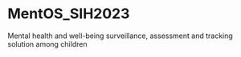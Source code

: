 # MentOS_SIH2023
Mental health and well-being surveillance, assessment and tracking solution among children
